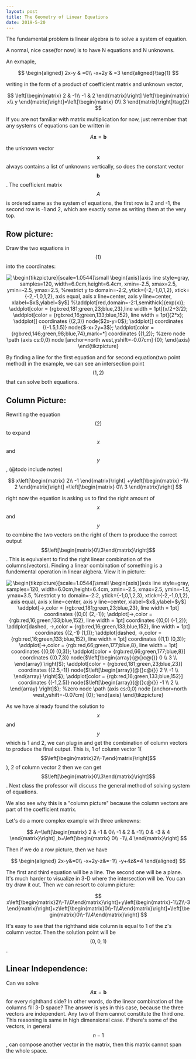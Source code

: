 ```yaml
---
layout: post
title: The Geometry of Linear Equations
date: 2019-5-20
---
```




The fundamental problem is linear algebra is to solve a system of equation. 

A normal, nice case(for now) is to have N equations and N unknowns. 

An exmaple, 

$$
\begin{aligned}
2x-y & =0\\
-x+2y & =3
\end{aligned}\tag{1}
$$

writing in the form of a product of coefficient matrix and unknown vector, 

$$
\left[\begin{matrix}
2 & -1\\
-1 & 2
\end{matrix}\right]
\left[\begin{matrix}
x\\
y
\end{matrix}\right]=\left[\begin{matrix}
0\\
3
\end{matrix}\right]\tag{2}
$$

If you are not familiar with matrix multiplication for now, just remember that any systems of equations can be written in

$$
A\mathbf{x}=\mathbf{b}
$$

the unknown vector $$\mathbf x$$ always contains a list of unknowns vertically, so does the constant vector $$\mathbf b$$. The coefficient matrix $$A$$ is ordered same as the system of equations, the first row is 2 and -1, the second row is -1 and 2, which are exactly same as writing them at the very top.

## Row picture: 

Draw the two equations in  $$(1)$$  into the coordinates:

<p align="center" style="text-align: center;"><img align="center" src="https://tex.s2cms.ru/svg/%5Cbegin%7Btikzpicture%7D%5Bscale%3D1.0544%5D%5Csmall%0A%5Cbegin%7Baxis%7D%5Baxis%20line%20style%3Dgray%2C%0A%09samples%3D120%2C%0A%09width%3D6.0cm%2Cheight%3D6.4cm%2C%0A%09xmin%3D-2.5%2C%20xmax%3D2.5%2C%0A%09ymin%3D-2.5%2C%20ymax%3D2.5%2C%0A%09%25restrict%20y%20to%20domain%3D-2%3A2%2C%0A%09ytick%3D%7B-2%2C-1%2C0%2C1%2C2%7D%2C%0A%09xtick%3D%7B-2%2C-1%2C0%2C1%2C2%7D%2C%0A%09axis%20equal%2C%0A%09axis%20x%20line%3Dcenter%2C%0A%09axis%20y%20line%3Dcenter%2C%0A%09xlabel%3D%24x%24%2Cylabel%3D%24y%24%5D%0A%25%5Caddplot%5Bred%2Cdomain%3D-2%3A1%2Csemithick%5D%7Bexp(x)%7D%3B%0A%5Caddplot%5Bcolor%20%3D%20%7Brgb%3Ared%2C181%3Bgreen%2C23%3Bblue%2C23%7D%2Cline%20width%20%3D%201pt%5D%7Bx%2F2%2B3%2F2%7D%3B%0A%5Caddplot%5Bcolor%20%3D%20%7Brgb%3Ared%2C16%3Bgreen%2C133%3Bblue%2C152%7D%2C%20line%20width%20%3D%201pt%5D%7B2*x%7D%3B%0A%5Caddplot%5B%5D%20coordinates%20%7B(2%2C3)%7D%20node%7B%242x-y%3D0%24%7D%3B%0A%5Caddplot%5B%5D%20coordinates%20%7B(-1.5%2C1.5)%7D%20node%7B%24-x%2B2y%3D3%24%7D%3B%0A%5Caddplot%5Bcolor%20%3D%20%7Brgb%3Ared%2C146%3Bgreen%2C98%3Bblue%2C74%7D%2Cmark%3D*%5D%20coordinates%20%7B(1%2C2)%7D%3B%0A%25zero%20node%0A%5Cpath%20(axis%20cs%3A0%2C0)%20node%20%5Banchor%3Dnorth%20west%2Cyshift%3D-0.07cm%5D%20%7B0%7D%3B%0A%5Cend%7Baxis%7D%0A%5Cend%7Btikzpicture%7D" alt="\begin{tikzpicture}[scale=1.0544]\small
\begin{axis}[axis line style=gray,
	samples=120,
	width=6.0cm,height=6.4cm,
	xmin=-2.5, xmax=2.5,
	ymin=-2.5, ymax=2.5,
	%restrict y to domain=-2:2,
	ytick={-2,-1,0,1,2},
	xtick={-2,-1,0,1,2},
	axis equal,
	axis x line=center,
	axis y line=center,
	xlabel=$x$,ylabel=$y$]
%\addplot[red,domain=-2:1,semithick]{exp(x)};
\addplot[color = {rgb:red,181;green,23;blue,23},line width = 1pt]{x/2+3/2};
\addplot[color = {rgb:red,16;green,133;blue,152}, line width = 1pt]{2*x};
\addplot[] coordinates {(2,3)} node{$2x-y=0$};
\addplot[] coordinates {(-1.5,1.5)} node{$-x+2y=3$};
\addplot[color = {rgb:red,146;green,98;blue,74},mark=*] coordinates {(1,2)};
%zero node
\path (axis cs:0,0) node [anchor=north west,yshift=-0.07cm] {0};
\end{axis}
\end{tikzpicture}" /></p>

By finding a line for the first equation and for second equation(two point method) in the example, we can see an intersection point $$(1,2)$$ that can solve both equations.  

## Column Picture:

Rewriting the equation $$(2)$$ to expand $$x$$ and $$y$$, (@todo include notes)


$$
x\left[\begin{matrix}
2\\
-1
\end{matrix}\right] +y\left[\begin{matrix}
-1\\
2
\end{matrix}\right] =\left[\begin{matrix}
0\\
3
\end{matrix}\right]
$$


right now the equation is asking us to find the right amount of $$x$$ and $$y$$ to combine the two vectors on the right of them to produce the correct output $$\left[\begin{matrix}0\\3\end{matrix}\right]$$. This is equivalent to find the right linear combination of the columns(vectors). Finding a linear combination of something is a fundemental operation in linear algbera. View it in picture:

<p align="center" style="text-align: center;"><img align="center" src="https://tex.s2cms.ru/svg/%5Cbegin%7Btikzpicture%7D%5Bscale%3D1.0544%5D%5Csmall%0A%5Cbegin%7Baxis%7D%5Baxis%20line%20style%3Dgray%2C%0A%09samples%3D120%2C%0A%09width%3D6.0cm%2Cheight%3D6.4cm%2C%0A%09xmin%3D-2.5%2C%20xmax%3D2.5%2C%0A%09ymin%3D-1.5%2C%20ymax%3D3.5%2C%0A%09%25restrict%20y%20to%20domain%3D-2%3A2%2C%0A%09ytick%3D%7B-1%2C0%2C1%2C2%2C3%7D%2C%0A%09xtick%3D%7B-2%2C-1%2C0%2C1%2C2%7D%2C%0A%09axis%20equal%2C%0A%09axis%20x%20line%3Dcenter%2C%0A%09axis%20y%20line%3Dcenter%2C%0A%09xlabel%3D%24x%24%2Cylabel%3D%24y%24%5D%0A%5Caddplot%5B-%3E%2Ccolor%20%3D%20%7Brgb%3Ared%2C181%3Bgreen%2C23%3Bblue%2C23%7D%2C%20line%20width%20%3D%201pt%5D%20coordinates%0A%20%20%20%20%20%20%20%20%20%20%20%7B(0%2C0)%20(2%2C-1)%7D%3B%0A%5Caddplot%5B-%3E%2Ccolor%20%3D%20%7Brgb%3Ared%2C16%3Bgreen%2C133%3Bblue%2C152%7D%2C%20line%20width%20%3D%201pt%5D%20coordinates%20%7B(0%2C0)%20(-1%2C2)%7D%3B%0A%5Caddplot%5Bdashed%2C%20-%3E%2Ccolor%20%3D%20%7Brgb%3Ared%2C16%3Bgreen%2C133%3Bblue%2C152%7D%2C%20line%20width%20%3D%201pt%5D%20coordinates%20%7B(2%2C-1)%20(1%2C1)%7D%3B%0A%5Caddplot%5Bdashed%2C%20-%3E%2Ccolor%20%3D%20%7Brgb%3Ared%2C16%3Bgreen%2C133%3Bblue%2C152%7D%2C%20line%20width%20%3D%201pt%5D%20coordinates%20%7B(1%2C1)%20(0%2C3)%7D%3B%0A%5Caddplot%5B-%3E%2Ccolor%20%3D%20%7Brgb%3Ared%2C66%3Bgreen%2C177%3Bblue%2C8%7D%2C%20line%20width%20%3D%201pt%5D%20coordinates%20%7B(0%2C0)%20(0%2C3)%7D%3B%0A%5Caddplot%5Bcolor%20%3D%20%7Brgb%3Ared%2C66%3Bgreen%2C177%3Bblue%2C8%7D%5D%20coordinates%20%7B(0.7%2C3)%7D%20node%7B%24%5Cleft%5B%5Cbegin%7Barray%7D%7B%40%7B%7Dc%40%7B%7D%7D%0A%20%20%20%200%20%5C%5C%0A%20%20%20%203%20%5C%5C%0A%20%20%20%20%5Cend%7Barray%7D%20%5Cright%5D%24%7D%3B%0A%5Caddplot%5Bcolor%20%3D%20%7Brgb%3Ared%2C181%3Bgreen%2C23%3Bblue%2C23%7D%5D%20coordinates%20%7B(2.5%2C-1)%7D%20node%7B%24%5Cleft%5B%5Cbegin%7Barray%7D%7B%40%7B%7Dc%40%7B%7D%7D%0A%20%20%20%202%20%5C%5C%0A%20%20%20%20-1%20%5C%5C%0A%20%20%20%20%5Cend%7Barray%7D%20%5Cright%5D%24%7D%3B%0A%5Caddplot%5Bcolor%20%3D%20%7Brgb%3Ared%2C16%3Bgreen%2C133%3Bblue%2C152%7D%5D%20coordinates%20%7B(-1%2C2.5)%7D%20node%7B%24%5Cleft%5B%5Cbegin%7Barray%7D%7B%40%7B%7Dc%40%7B%7D%7D%0A%20%20%20%20-1%20%5C%5C%0A%20%20%20%202%20%5C%5C%0A%20%20%20%20%5Cend%7Barray%7D%20%5Cright%5D%24%7D%3B%0A%25zero%20node%0A%5Cpath%20(axis%20cs%3A0%2C0)%20node%20%5Banchor%3Dnorth%20west%2Cyshift%3D-0.07cm%5D%20%7B0%7D%3B%0A%5Cend%7Baxis%7D%0A%5Cend%7Btikzpicture%7D" alt="\begin{tikzpicture}[scale=1.0544]\small
\begin{axis}[axis line style=gray,
	samples=120,
	width=6.0cm,height=6.4cm,
	xmin=-2.5, xmax=2.5,
	ymin=-1.5, ymax=3.5,
	%restrict y to domain=-2:2,
	ytick={-1,0,1,2,3},
	xtick={-2,-1,0,1,2},
	axis equal,
	axis x line=center,
	axis y line=center,
	xlabel=$x$,ylabel=$y$]
\addplot[-&gt;,color = {rgb:red,181;green,23;blue,23}, line width = 1pt] coordinates
           {(0,0) (2,-1)};
\addplot[-&gt;,color = {rgb:red,16;green,133;blue,152}, line width = 1pt] coordinates {(0,0) (-1,2)};
\addplot[dashed, -&gt;,color = {rgb:red,16;green,133;blue,152}, line width = 1pt] coordinates {(2,-1) (1,1)};
\addplot[dashed, -&gt;,color = {rgb:red,16;green,133;blue,152}, line width = 1pt] coordinates {(1,1) (0,3)};
\addplot[-&gt;,color = {rgb:red,66;green,177;blue,8}, line width = 1pt] coordinates {(0,0) (0,3)};
\addplot[color = {rgb:red,66;green,177;blue,8}] coordinates {(0.7,3)} node{$\left[\begin{array}{@{}c@{}}
    0 \\
    3 \\
    \end{array} \right]$};
\addplot[color = {rgb:red,181;green,23;blue,23}] coordinates {(2.5,-1)} node{$\left[\begin{array}{@{}c@{}}
    2 \\
    -1 \\
    \end{array} \right]$};
\addplot[color = {rgb:red,16;green,133;blue,152}] coordinates {(-1,2.5)} node{$\left[\begin{array}{@{}c@{}}
    -1 \\
    2 \\
    \end{array} \right]$};
%zero node
\path (axis cs:0,0) node [anchor=north west,yshift=-0.07cm] {0};
\end{axis}
\end{tikzpicture}" /></p>


As we have already found the solution to $$x$$ and $$y$$ which is 1 and 2, we can plug in and get the combination of column vectors to produce the final output. This is, 1 of column vector 1($$\left[\begin{matrix}2\\-1\end{matrix}\right]$$), 2 of column vector 2 then we can get $$\left[\begin{matrix}0\\3\end{matrix}\right]$$. Next class the professor will discuss the general method of solving system of equations.

We also see why this is a "column picture" because the column vectors are part of the coefficient matrix. 

Let's do a more complex example with three unknowns:

$$
A=\left[\begin{matrix}
2 & -1 & 0\\
-1 & 2 & -1\\
0 & -3 & 4
\end{matrix}\right] ,b=\left[\begin{matrix}
0\\
-1\\
4
\end{matrix}\right]
$$

Then if we do a row picture, then we have 


$$
\begin{aligned}
2x-y&=0\\
-x+2y-z&=-1\\
-y+4z&=4
\end{aligned}
$$


The first and third equation will be a line. The second one will be a plane. It's much harder to visualize in 3-D where the intersection will be. You can try draw it out. Then we can resort to column picture:


$$
x\left[\begin{matrix}2\\-1\\0\end{matrix}\right]+y\left[\begin{matrix}-1\\2\\-3\end{matrix}\right]+z\left[\begin{matrix}0\\-1\\4\end{matrix}\right]=\left[\begin{matrix}0\\-1\\4\end{matrix}\right]
$$


It's easy to see that the righthand side column is equal to 1 of the z's column vector. Then the solution point will be $$(0,0,1)$$. 

## Linear Independence:

Can we solve $$A\mathbf{x}=\mathbf{b}$$ for every righthand side? In other words, do the linear combination of the columns fill 3-D space? The answer is yes in this case, because the three vectors are independent. Any two of them cannot constitute the third one. This reasoning is same in high dimensional case. If there's some of the vectors, in general $$n-1$$, can compose another vector in the matrix, then this matrix cannot span the whole space.






